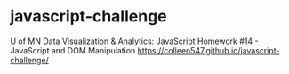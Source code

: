 # javascript-challenge
U of MN Data Visualization &amp; Analytics: JavaScript Homework #14 - JavaScript and DOM Manipulation
https://colleen547.github.io/javascript-challenge/
